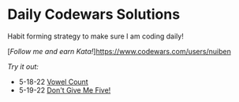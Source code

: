 # Daily Codewars Solutions
Habit forming strategy to make sure I am coding daily!

[_Follow me and earn Kata!_]https://www.codewars.com/users/nuiben

_Try it out:_
- 5-18-22 [Vowel Count](https://www.codewars.com/kata/54ff3102c1bad923760001f3)
- 5-19-22 [Don't Give Me Five!](https://www.codewars.com/kata/5813d19765d81c592200001a)
